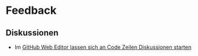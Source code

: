 # Feedback

## Diskussionen

- Im [GitHub Web Editor lassen sich an Code Zeilen Diskussionen starten](https://github.dev/collabws/Agile/)
